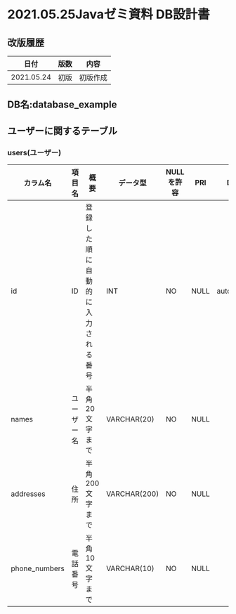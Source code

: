 # 2021.05.25Javaゼミ資料 DB設計書

## 改版履歴
|日付|版数|内容|
|---|---|---|
|2021.05.24|初版|初版作成|

## DB名:database_example

## ユーザーに関するテーブル

### users(ユーザー)
|カラム名|項目名|概要|データ型|NULLを許容|PRI|DEFAULT|備考|
|---|---|---|---|---|---|---|---|
|id|ID|登録した順に自動的に入力される番号|INT|NO|NULL|auto_increment|
|names|ユーザー名|半角20文字まで|VARCHAR(20)|NO|NULL||
|addresses|住所|半角200文字まで|VARCHAR(200)|NO|NULL||
|phone_numbers|電話番号|半角10文字まで|VARCHAR(10)|NO|NULL||